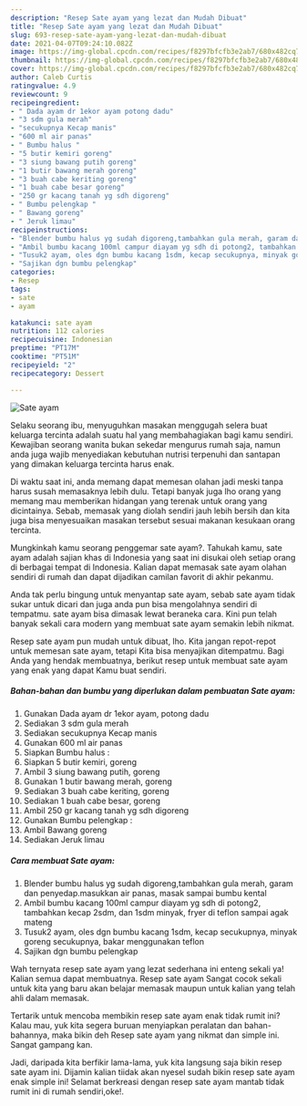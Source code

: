 ```yaml
---
description: "Resep Sate ayam yang lezat dan Mudah Dibuat"
title: "Resep Sate ayam yang lezat dan Mudah Dibuat"
slug: 693-resep-sate-ayam-yang-lezat-dan-mudah-dibuat
date: 2021-04-07T09:24:10.082Z
image: https://img-global.cpcdn.com/recipes/f8297bfcfb3e2ab7/680x482cq70/sate-ayam-foto-resep-utama.jpg
thumbnail: https://img-global.cpcdn.com/recipes/f8297bfcfb3e2ab7/680x482cq70/sate-ayam-foto-resep-utama.jpg
cover: https://img-global.cpcdn.com/recipes/f8297bfcfb3e2ab7/680x482cq70/sate-ayam-foto-resep-utama.jpg
author: Caleb Curtis
ratingvalue: 4.9
reviewcount: 9
recipeingredient:
- " Dada ayam dr 1ekor ayam potong dadu"
- "3 sdm gula merah"
- "secukupnya Kecap manis"
- "600 ml air panas"
- " Bumbu halus "
- "5 butir kemiri goreng"
- "3 siung bawang putih goreng"
- "1 butir bawang merah goreng"
- "3 buah cabe keriting goreng"
- "1 buah cabe besar goreng"
- "250 gr kacang tanah yg sdh digoreng"
- " Bumbu pelengkap "
- " Bawang goreng"
- " Jeruk limau"
recipeinstructions:
- "Blender bumbu halus yg sudah digoreng,tambahkan gula merah, garam dan penyedap.masukkan air panas, masak sampai bumbu kental"
- "Ambil bumbu kacang 100ml campur diayam yg sdh di potong2, tambahkan kecap 2sdm, dan 1sdm minyak, fryer di teflon sampai agak mateng"
- "Tusuk2 ayam, oles dgn bumbu kacang 1sdm, kecap secukupnya, minyak goreng secukupnya, bakar menggunakan teflon"
- "Sajikan dgn bumbu pelengkap"
categories:
- Resep
tags:
- sate
- ayam

katakunci: sate ayam 
nutrition: 112 calories
recipecuisine: Indonesian
preptime: "PT17M"
cooktime: "PT51M"
recipeyield: "2"
recipecategory: Dessert

---
```



![Sate ayam](https://img-global.cpcdn.com/recipes/f8297bfcfb3e2ab7/680x482cq70/sate-ayam-foto-resep-utama.jpg)

Selaku seorang ibu, menyuguhkan masakan menggugah selera buat keluarga tercinta adalah suatu hal yang membahagiakan bagi kamu sendiri. Kewajiban seorang  wanita bukan sekedar mengurus rumah saja, namun anda juga wajib menyediakan kebutuhan nutrisi terpenuhi dan santapan yang dimakan keluarga tercinta harus enak.

Di waktu  saat ini, anda memang dapat memesan olahan jadi meski tanpa harus susah memasaknya lebih dulu. Tetapi banyak juga lho orang yang memang mau memberikan hidangan yang terenak untuk orang yang dicintainya. Sebab, memasak yang diolah sendiri jauh lebih bersih dan kita juga bisa menyesuaikan masakan tersebut sesuai makanan kesukaan orang tercinta. 



Mungkinkah kamu seorang penggemar sate ayam?. Tahukah kamu, sate ayam adalah sajian khas di Indonesia yang saat ini disukai oleh setiap orang di berbagai tempat di Indonesia. Kalian dapat memasak sate ayam olahan sendiri di rumah dan dapat dijadikan camilan favorit di akhir pekanmu.

Anda tak perlu bingung untuk menyantap sate ayam, sebab sate ayam tidak sukar untuk dicari dan juga anda pun bisa mengolahnya sendiri di tempatmu. sate ayam bisa dimasak lewat beraneka cara. Kini pun telah banyak sekali cara modern yang membuat sate ayam semakin lebih nikmat.

Resep sate ayam pun mudah untuk dibuat, lho. Kita jangan repot-repot untuk memesan sate ayam, tetapi Kita bisa menyajikan ditempatmu. Bagi Anda yang hendak membuatnya, berikut resep untuk membuat sate ayam yang enak yang dapat Kamu buat sendiri.

<!--inarticleads1-->

##### Bahan-bahan dan bumbu yang diperlukan dalam pembuatan Sate ayam:

1. Gunakan  Dada ayam dr 1ekor ayam, potong dadu
1. Sediakan 3 sdm gula merah
1. Sediakan secukupnya Kecap manis
1. Gunakan 600 ml air panas
1. Siapkan  Bumbu halus :
1. Siapkan 5 butir kemiri, goreng
1. Ambil 3 siung bawang putih, goreng
1. Gunakan 1 butir bawang merah, goreng
1. Sediakan 3 buah cabe keriting, goreng
1. Sediakan 1 buah cabe besar, goreng
1. Ambil 250 gr kacang tanah yg sdh digoreng
1. Gunakan  Bumbu pelengkap :
1. Ambil  Bawang goreng
1. Sediakan  Jeruk limau




<!--inarticleads2-->

##### Cara membuat Sate ayam:

1. Blender bumbu halus yg sudah digoreng,tambahkan gula merah, garam dan penyedap.masukkan air panas, masak sampai bumbu kental
1. Ambil bumbu kacang 100ml campur diayam yg sdh di potong2, tambahkan kecap 2sdm, dan 1sdm minyak, fryer di teflon sampai agak mateng
1. Tusuk2 ayam, oles dgn bumbu kacang 1sdm, kecap secukupnya, minyak goreng secukupnya, bakar menggunakan teflon
1. Sajikan dgn bumbu pelengkap




Wah ternyata resep sate ayam yang lezat sederhana ini enteng sekali ya! Kalian semua dapat membuatnya. Resep sate ayam Sangat cocok sekali untuk kita yang baru akan belajar memasak maupun untuk kalian yang telah ahli dalam memasak.

Tertarik untuk mencoba membikin resep sate ayam enak tidak rumit ini? Kalau mau, yuk kita segera buruan menyiapkan peralatan dan bahan-bahannya, maka bikin deh Resep sate ayam yang nikmat dan simple ini. Sangat gampang kan. 

Jadi, daripada kita berfikir lama-lama, yuk kita langsung saja bikin resep sate ayam ini. Dijamin kalian tiidak akan nyesel sudah bikin resep sate ayam enak simple ini! Selamat berkreasi dengan resep sate ayam mantab tidak rumit ini di rumah sendiri,oke!.

